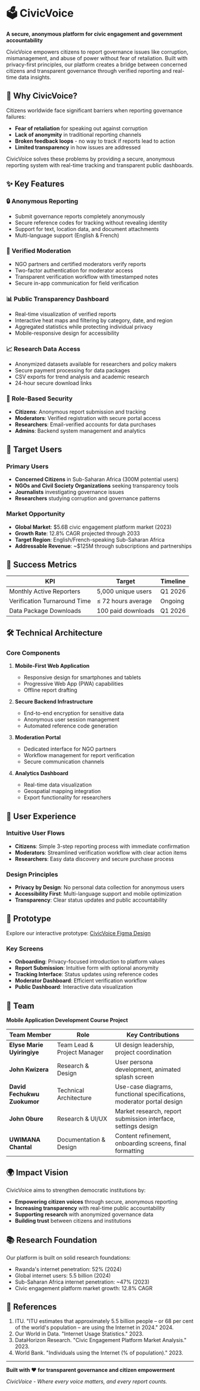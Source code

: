 # 🗳️ CivicVoice

**A secure, anonymous platform for civic engagement and government accountability**

CivicVoice empowers citizens to report governance issues like corruption, mismanagement, and abuse of power without fear of retaliation. Built with privacy-first principles, our platform creates a bridge between concerned citizens and transparent governance through verified reporting and real-time data insights.

## 🌟 Why CivicVoice?

Citizens worldwide face significant barriers when reporting governance failures:
- **Fear of retaliation** for speaking out against corruption
- **Lack of anonymity** in traditional reporting channels  
- **Broken feedback loops** - no way to track if reports lead to action
- **Limited transparency** in how issues are addressed

CivicVoice solves these problems by providing a secure, anonymous reporting system with real-time tracking and transparent public dashboards.

## ✨ Key Features

### 🔒 **Anonymous Reporting**
- Submit governance reports completely anonymously
- Secure reference codes for tracking without revealing identity
- Support for text, location data, and document attachments
- Multi-language support (English & French)

### 👥 **Verified Moderation**
- NGO partners and certified moderators verify reports
- Two-factor authentication for moderator access
- Transparent verification workflow with timestamped notes
- Secure in-app communication for field verification

### 📊 **Public Transparency Dashboard**
- Real-time visualization of verified reports
- Interactive heat maps and filtering by category, date, and region
- Aggregated statistics while protecting individual privacy
- Mobile-responsive design for accessibility

### 📈 **Research Data Access**
- Anonymized datasets available for researchers and policy makers
- Secure payment processing for data packages
- CSV exports for trend analysis and academic research
- 24-hour secure download links

### 🔐 **Role-Based Security**
- **Citizens**: Anonymous report submission and tracking
- **Moderators**: Verified registration with secure portal access
- **Researchers**: Email-verified accounts for data purchases
- **Admins**: Backend system management and analytics

## 🎯 Target Users

### Primary Users
- **Concerned Citizens** in Sub-Saharan Africa (300M potential users)
- **NGOs and Civil Society Organizations** seeking transparency tools
- **Journalists** investigating governance issues
- **Researchers** studying corruption and governance patterns

### Market Opportunity
- **Global Market**: $5.6B civic engagement platform market (2023)
- **Growth Rate**: 12.8% CAGR projected through 2033
- **Target Region**: English/French-speaking Sub-Saharan Africa
- **Addressable Revenue**: ~$125M through subscriptions and partnerships

## 🚀 Success Metrics

| KPI | Target | Timeline |
|-----|--------|----------|
| Monthly Active Reporters | 5,000 unique users | Q1 2026 |
| Verification Turnaround Time | ≤ 72 hours average | Ongoing |
| Data Package Downloads | 100 paid downloads | Q1 2026 |

## 🛠️ Technical Architecture

### Core Components
1. **Mobile-First Web Application**
   - Responsive design for smartphones and tablets
   - Progressive Web App (PWA) capabilities
   - Offline report drafting

2. **Secure Backend Infrastructure**
   - End-to-end encryption for sensitive data
   - Anonymous user session management
   - Automated reference code generation

3. **Moderation Portal**
   - Dedicated interface for NGO partners
   - Workflow management for report verification
   - Secure communication channels

4. **Analytics Dashboard**
   - Real-time data visualization
   - Geospatial mapping integration
   - Export functionality for researchers

## 🎨 User Experience

### Intuitive User Flows
- **Citizens**: Simple 3-step reporting process with immediate confirmation
- **Moderators**: Streamlined verification workflow with clear action items
- **Researchers**: Easy data discovery and secure purchase process

### Design Principles
- **Privacy by Design**: No personal data collection for anonymous users
- **Accessibility First**: Multi-language support and mobile optimization
- **Transparency**: Clear status updates and public accountability

## 📱 Prototype

Explore our interactive prototype: [CivicVoice Figma Design](https://www.figma.com/design/s6KKvBnSWNwdVqOLiW4NVn/CIVICVOICE-APP?node-id=142-4&t=twaCXFa9wJHqS0AO-1)

### Key Screens
- **Onboarding**: Privacy-focused introduction to platform values
- **Report Submission**: Intuitive form with optional anonymity
- **Tracking Interface**: Status updates using reference codes
- **Moderator Dashboard**: Efficient verification workflow
- **Public Dashboard**: Interactive data visualization

## 👥 Team

**Mobile Application Development Course Project**

| Team Member | Role | Key Contributions |
|-------------|------|-------------------|
| **Elyse Marie Uyiringiye** | Team Lead & Project Manager | UI design leadership, project coordination |
| **John Kwizera** | Research & Design | User persona development, animated splash screen |
| **David Fechukwu Zuokumor** | Technical Architecture | Use-case diagrams, functional specifications, moderator portal design |
| **John Obure** | Research & UI/UX | Market research, report submission interface, settings design |
| **UWIMANA Chantal** | Documentation & Design | Content refinement, onboarding screens, final formatting |

## 🌍 Impact Vision

CivicVoice aims to strengthen democratic institutions by:
- **Empowering citizen voices** through secure, anonymous reporting
- **Increasing transparency** with real-time public accountability
- **Supporting research** with anonymized governance data
- **Building trust** between citizens and institutions

## 📚 Research Foundation

Our platform is built on solid research foundations:
- Rwanda's internet penetration: 52% (2024)
- Global internet users: 5.5 billion (2024)
- Sub-Saharan Africa internet penetration: ~47% (2023)
- Civic engagement platform market growth: 12.8% CAGR

## 🔗 References

1. ITU. "ITU estimates that approximately 5.5 billion people – or 68 per cent of the world's population – are using the Internet in 2024." 2024.
2. Our World in Data. "Internet Usage Statistics." 2023.
3. DataHorizon Research. "Civic Engagement Platform Market Analysis." 2023.
4. World Bank. "Individuals using the Internet (% of population)." 2023.

---

**Built with ❤️ for transparent governance and citizen empowerment**

*CivicVoice - Where every voice matters, and every report counts.*
```

